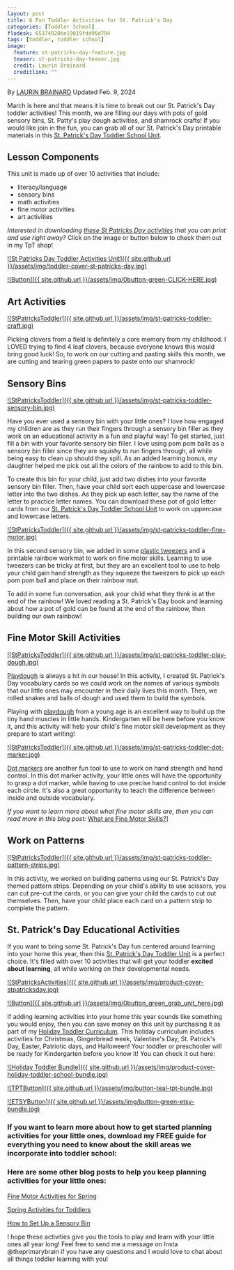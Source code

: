 ```yaml
---
layout: post
title: 6 Fun Toddler Activities for St. Patrick's Day
categories: [Toddler School]
flodesk: 65374920be19019fdd96d794
tags: [toddler, toddler school]
image:
  feature: st-patricks-day-feature.jpg
  teaser: st-patricks-day-teaser.jpg
  credit: Laurin Brainard
  creditlink: ""
---
```

By [LAURIN BRAINARD](https://theprimarybrain.com/menu/about/) Updated Feb. 9, 2024

March is here and that means it is time to break out our St. Patrick's Day toddler activities! This month, we are filling our days with pots of gold sensory bins, St. Patty's play dough activities, and shamrock crafts! If you would like join in the fun, you can grab all of our St. Patrick's Day printable materials in this [St. Patrick's Day Toddler School Unit](https://www.teacherspayteachers.com/Product/-50-off-48hr-St-Patrick-s-Day-Toddler-School-Lesson-Plans-and-Activities-9040486?utm_source=PB%20Blog%20&utm_campaign=St.%20Patrick's%20Day%20Toddler%20School). 

## Lesson Components 
This unit is made up of over 10 activities that include:
- literacy/language 
- sensory bins 
- math activities
- fine motor activities
- art activities

_Interested in downloading [these St Patricks Day activities](https://www.teacherspayteachers.com/Product/St-Patricks-Day-Toddler-Activities-Lesson-Plans-Preschool-Curriculum-9040486?utm_source=PB%20Blog&utm_campaign=St%20Patricks%20Day%20Toddler%20Unit%20Cover) that you can print and use right away?_ Click on the image or button below to check them out in my TpT shop! 
 
[![St Patricks Day Toddler Activities Unit]({{ site.github.url }}/assets/img/toddler-cover-st-patricks-day.jpg)](https://www.teacherspayteachers.com/Product/St-Patricks-Day-Toddler-Activities-Lesson-Plans-Preschool-Curriculum-9040486?utm_source=PB%20Blog&utm_campaign=St%20Patricks%20Day%20Toddler%20Unit%20Cover)
 
[![Button]({{ site.github.url }}/assets/img/0button-green-CLICK-HERE.jpg)](https://www.teacherspayteachers.com/Product/St-Patricks-Day-Toddler-Activities-Lesson-Plans-Preschool-Curriculum-9040486?utm_source=PB%20Blog&utm_campaign=St%20Patricks%20Day%20Toddler%20Unit%20Cover)

## Art Activities 

[![StPatricksToddler]({{ site.github.url }}/assets/img/st-patricks-toddler-craft.jpg)](https://www.teacherspayteachers.com/Product/-50-off-48hr-St-Patrick-s-Day-Toddler-School-Lesson-Plans-and-Activities-9040486?utm_source=PB%20Blog%20&utm_campaign=St.%20Patrick's%20Day%20Toddler%20School)

Picking clovers from a field is definitely a core memory from my childhood. I LOVED trying to find 4 leaf clovers, because everyone knows this would bring good luck! So, to work on our cutting and pasting skills this month, we are cutting and tearing green papers to paste onto our shamrock!

## Sensory Bins

[![StPatricksToddler]({{ site.github.url }}/assets/img/st-patricks-toddler-sensory-bin.jpg)](https://www.teacherspayteachers.com/Product/-50-off-48hr-St-Patrick-s-Day-Toddler-School-Lesson-Plans-and-Activities-9040486?utm_source=PB%20Blog%20&utm_campaign=St.%20Patrick's%20Day%20Toddler%20School)

Have you ever used a sensory bin with your little ones? I love how engaged my children are as they run their fingers through a sensory bin filler as they work on an educational activity in a fun and playful way! To get started, just fill a bin with your favorite sensory bin filler. I love using pom pom balls as a sensory bin filler since they are squishy to run fingers through, all while being easy to clean up should they spill. As an added learning bonus, my daughter helped me pick out all the colors of the rainbow to add to this bin. 

To create this bin for your child, just add two dishes into your favorite sensory bin filler. Then, have your child sort each uppercase and lowercase letter into the two dishes. As they pick up each letter, say the name of the letter to practice letter names. You can download these pot of gold letter cards from our [St. Patrick's Day Toddler School Unit](https://www.teacherspayteachers.com/Product/-50-off-48hr-St-Patrick-s-Day-Toddler-School-Lesson-Plans-and-Activities-9040486?utm_source=PB%20Blog%20&utm_campaign=St.%20Patrick's%20Day%20Toddler%20School) to work on uppercase and lowercase letters. 

[![StPatricksToddler]({{ site.github.url }}/assets/img/st-patricks-toddler-fine-motor.jpg)](https://www.teacherspayteachers.com/Product/-50-off-48hr-St-Patrick-s-Day-Toddler-School-Lesson-Plans-and-Activities-9040486?utm_source=PB%20Blog%20&utm_campaign=St.%20Patrick's%20Day%20Toddler%20School)

In this second sensory bin, we added in some [plastic tweezers](https://amzn.to/3SrpzcY) and a printable rainbow workmat to work on fine motor skills. Learning to use tweezers can be tricky at first, but they are an excellent tool to use to help your child gain hand strength as they squeeze the tweezers to pick up each pom pom ball and place on their rainbow mat. 

To add in some fun conversation, ask your child what they think is at the end of the rainbow! We loved reading a St. Patrick's Day book and learning about how a pot of gold can be found at the end of the rainbow, then building our own rainbow!

## Fine Motor Skill Activities

[![StPatricksToddler]({{ site.github.url }}/assets/img/st-patricks-toddler-play-dough.jpg)](https://www.teacherspayteachers.com/Product/-50-off-48hr-St-Patrick-s-Day-Toddler-School-Lesson-Plans-and-Activities-9040486?utm_source=PB%20Blog%20&utm_campaign=St.%20Patrick's%20Day%20Toddler%20School)

[Playdough](https://amzn.to/3YXfYxg) is always a hit in our house! In this activity, I created St. Patrick's Day vocabulary cards so we could work on the names of various symbols that our little ones may encounter in their daily lives this month. Then, we rolled snakes and balls of dough and used them to build the symbols. 

Playing with [playdough](https://amzn.to/3YXfYxg) from a young age is an excellent way to build up the tiny hand muscles in little hands. Kindergarten will be here before you know it, and this activity will help your child's fine motor skill development as they prepare to start writing!

[![StPatricksToddler]({{ site.github.url }}/assets/img/st-patricks-toddler-dot-marker.jpg)](https://www.teacherspayteachers.com/Product/-50-off-48hr-St-Patrick-s-Day-Toddler-School-Lesson-Plans-and-Activities-9040486?utm_source=PB%20Blog%20&utm_campaign=St.%20Patrick's%20Day%20Toddler%20School)

[Dot markers](https://amzn.to/3XW6MaY) are another fun tool to use to work on hand strength and hand control. In this dot marker activity, your little ones will have the opportunity to grasp a dot marker, while having to use precise hand control to dot inside each circle. It's also a great opportunity to teach the difference between inside and outside vocabulary. 

_If you want to learn more about what fine motor skills are, then you can read more in this blog post:_ [What are Fine Motor Skills?](https://theprimarybrain.com/fine%20motor%20skills/2024/01/25/What-Are-Fine-Motor-Skills/)]

## Work on Patterns

[![StPatricksToddler]({{ site.github.url }}/assets/img/st-patricks-toddler-pattern-strips.jpg)](https://www.teacherspayteachers.com/Product/-50-off-48hr-St-Patrick-s-Day-Toddler-School-Lesson-Plans-and-Activities-9040486?utm_source=PB%20Blog%20&utm_campaign=St.%20Patrick's%20Day%20Toddler%20School)

In this activity, we worked on building patterns using our St. Patrick's Day themed pattern strips. Depending on your child's ability to use scissors, you can cut pre-cut the cards, or you can give your child the cards to cut out themselves. Then, have your child place each card on a pattern strip to complete the pattern. 

## St. Patrick's Day Educational Activities

If you want to bring some St. Patrick's Day fun centered around learning into your home this year, then this [St. Patrick's Day Toddler Unit](https://www.teacherspayteachers.com/Product/Valentine-Toddler-School-Lesson-Plans-Preschool-Activities-8868463?utm_source=PB%20Blog&utm_campaign=Valentine%20Toddler%20School) is a perfect choice. It's filled with over 10 activities that will get your toddler **excited about learning**, all while working on their developmental needs.

[![StPatricksActivities]({{ site.github.url }}/assets/img/product-cover-stpatricksday.jpg)](https://www.teacherspayteachers.com/Product/-50-off-48hr-St-Patrick-s-Day-Toddler-School-Lesson-Plans-and-Activities-9040486?utm_source=PB%20Blog%20&utm_campaign=St.%20Patrick's%20Day%20Toddler%20School)

[![Button]({{ site.github.url }}/assets/img/0button_green_grab_unit_here.jpg)](https://www.teacherspayteachers.com/Product/-50-off-48hr-St-Patrick-s-Day-Toddler-School-Lesson-Plans-and-Activities-9040486?utm_source=PB%20Blog%20&utm_campaign=St.%20Patrick's%20Day%20Toddler%20School)

If adding learning activities into your home this year sounds like something you would enjoy, then you can save money on this unit by purchasing it as part of my [Holiday Toddler Curriculum](https://www.teacherspayteachers.com/Product/Holiday-Toddler-Activities-Homeschool-Preschool-Curriculum-and-Lesson-Plans-8705555?utm_source=PB%20Blog&utm_campaign=Holiday%20Toddler%20Bundle%20Upsell%20Valentine%20Post). This holiday curriculum includes activities for Christmas, Gingerbread week, Valentine's Day, St. Patrick's Day, Easter, Patriotic days, and Halloween! Your toddler or preschooler will be ready for Kindergarten before you know it! You can check it out here:

[![Holiday Toddler Bundle]({{ site.github.url }}/assets/img/product-cover-holiday-toddler-school-bundle.jpg)](https://www.teacherspayteachers.com/Product/Holiday-Toddler-Activities-Homeschool-Preschool-Curriculum-and-Lesson-Plans-8705555?utm_source=PB%20Blog&utm_campaign=Holiday%20Toddler%20Bundle%20Upsell%20Valentine%20Post)

[![TPTButton]({{ site.github.url }}/assets/img/button-teal-tpt-bundle.jpg)](https://www.teacherspayteachers.com/Product/Holiday-Toddler-Activities-Homeschool-Preschool-Curriculum-and-Lesson-Plans-8705555?utm_source=PB%20Blog&utm_campaign=Holiday%20Toddler%20Bundle%20Upsell%20Valentine%20Post)

[![ETSYButton]({{ site.github.url }}/assets/img/button-green-etsy-bundle.jpg)](https://theprimarybrain.etsy.com/listing/1452488678/holiday-toddler-school-bundle-homeschool)

### If you want to learn more about how to get started planning activities for your little ones, download my FREE guide for everything you need to know about the skill areas we incorporate into toddler school:

<div id="fd-form-65374920be19019fdd96d794"></div>
<script>
  window.fd('form', {
    formId: '65374920be19019fdd96d794',
    containerEl: '#fd-form-65374920be19019fdd96d794'
  });
</script>

### Here are some other blog posts to help you keep planning activities for your little ones:

[Fine Motor Activities for Spring](https://theprimarybrain.com/fine%20motor%20activities/2022/02/14/Spring-Fine-Motor-Activities/)

[Spring Activities for Toddlers](https://theprimarybrain.com/toddler%20school/2022/03/28/Spring-Toddler-Activities/)

[How to Set Up a Sensory Bin](https://theprimarybrain.com/preschool/2023/03/31/Setting-Up-A-Sensory-Bin)

I hope these activities give you the tools to play and learn with your little ones all year long! Feel free to send me a message on Insta @theprimarybrain if you have any questions and I would love to chat about all things toddler learning with you!